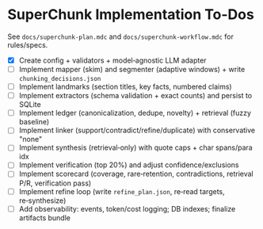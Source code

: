 # SuperChunk Implementation To-Dos

See `docs/superchunk-plan.mdc` and `docs/superchunk-workflow.mdc` for rules/specs.

- [x] Create config + validators + model‑agnostic LLM adapter
- [ ] Implement mapper (skim) and segmenter (adaptive windows) + write `chunking_decisions.json`
- [ ] Implement landmarks (section titles, key facts, numbered claims)
- [ ] Implement extractors (schema validation + exact counts) and persist to SQLite
- [ ] Implement ledger (canonicalization, dedupe, novelty) + retrieval (fuzzy baseline)
- [ ] Implement linker (support/contradict/refine/duplicate) with conservative "none"
- [ ] Implement synthesis (retrieval‑only) with quote caps + char spans/para idx
- [ ] Implement verification (top 20%) and adjust confidence/exclusions
- [ ] Implement scorecard (coverage, rare‑retention, contradictions, retrieval P/R, verification pass)
- [ ] Implement refine loop (write `refine_plan.json`, re‑read targets, re‑synthesize)
- [ ] Add observability: events, token/cost logging; DB indexes; finalize artifacts bundle
